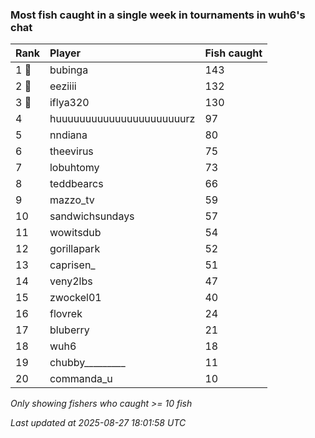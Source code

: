 ### Most fish caught in a single week in tournaments in wuh6's chat

| Rank  | Player                    | Fish caught |
|:------|:--------------------------|:------------|
| 1 🥇  | bubinga                   | 143         |
| 2 🥈  | eeziiii                   | 132         |
| 3 🥉  | iflya320                  | 130         |
| 4     | huuuuuuuuuuuuuuuuuuuuuurz | 97          |
| 5     | nndiana                   | 80          |
| 6     | theevirus                 | 75          |
| 7     | lobuhtomy                 | 73          |
| 8     | teddbearcs                | 66          |
| 9     | mazzo_tv                  | 59          |
| 10    | sandwichsundays           | 57          |
| 11    | wowitsdub                 | 54          |
| 12    | gorillapark               | 52          |
| 13    | caprisen_                 | 51          |
| 14    | veny2lbs                  | 47          |
| 15    | zwockel01                 | 40          |
| 16    | flovrek                   | 24          |
| 17    | bluberry                  | 21          |
| 18    | wuh6                      | 18          |
| 19    | chubby_________           | 11          |
| 20    | commanda_u                | 10          |

_Only showing fishers who caught >= 10 fish_

_Last updated at 2025-08-27 18:01:58 UTC_